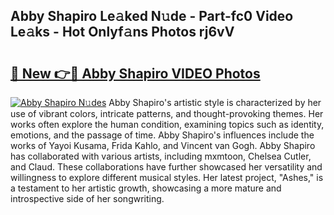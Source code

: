 ## Abby Shapiro Le𝚊ked N𝚞de - Part-fc0 Video Le𝚊ks - Hot Onlyf𝚊ns Photos rj6vV

# <h2><a href="http://ab12848.deff.icu/?id=Abby+Shapiro">🔗 New 👉🔴 Abby Shapiro VIDEO Photos</a></h2>

[![Abby Shapiro N𝚞des](https://i.imgur.com/rIISA9y.gif)](http://ab12848.deff.icu/?id=Abby+Shapiro)
Abby Shapiro's artistic style is characterized by her use of vibrant colors, intricate patterns, and thought-provoking themes. Her works often explore the human condition, examining topics such as identity, emotions, and the passage of time. Abby Shapiro's influences include the works of Yayoi Kusama, Frida Kahlo, and Vincent van Gogh. Abby Shapiro has collaborated with various artists, including mxmtoon, Chelsea Cutler, and Claud. These collaborations have further showcased her versatility and willingness to explore different musical styles. Her latest project, "Ashes," is a testament to her artistic growth, showcasing a more mature and introspective side of her songwriting.

